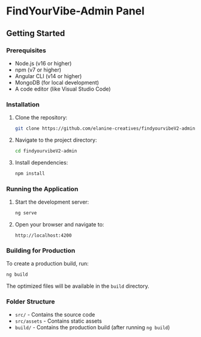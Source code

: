# FindYourVibe-Admin Panel

## Getting Started

### Prerequisites

- Node.js (v16 or higher)
- npm (v7 or higher)
- Angular CLI (v14 or higher)
- MongoDB (for local development)
- A code editor (like Visual Studio Code)

### Installation

1. Clone the repository:
    ```bash
    git clone https://github.com/elanine-creatives/findyourvibeV2-admin.git
    ```
2. Navigate to the project directory:
    ```bash
    cd findyourvibeV2-admin
    ```
3. Install dependencies:
    ```bash
    npm install
    ```

### Running the Application

1. Start the development server:
    ```bash
    ng serve
    ```
2. Open your browser and navigate to:
    ```
    http://localhost:4200
    ```

### Building for Production

To create a production build, run:
```bash
ng build
```
The optimized files will be available in the `build` directory.

### Folder Structure

- `src/` - Contains the source code
- `src/assets` - Contains static assets
- `build/` - Contains the production build (after running `ng build`)